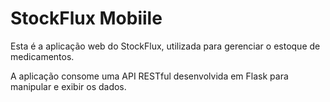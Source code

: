 # StockFlux Mobiile

Esta é a aplicação web do StockFlux, utilizada para gerenciar o estoque de medicamentos. 

A aplicação consome uma API RESTful desenvolvida em Flask para manipular e exibir os dados.
